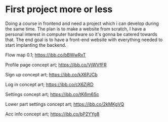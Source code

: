 # First project more or less
Doing a course in frontend and need a project which i can develop during the same time. The plan is to make a website from scratch, I have a personal  interest in computer hardware so it's gonna be catered towards that. The end goal is to have a front-end website with everything needed to start implanting the backend.

Flow map 0.1; https://ibb.co/bBWwRxT

Profile page concept art; https://ibb.co/VjWVfFR

Sign up concept art; https://ibb.co/kX6PJCb

Log in concept art; https://ibb.co/cX6ZjRD

Settings concept art; https://ibb.co/tK6m6Sc

Lower part settings concept art; https://ibb.co/2kMKgVQ

Acc info concept art; https://ibb.co/bP2YYg8
